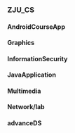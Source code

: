 ### ZJU_CS

#### AndroidCourseApp

#### Graphics

#### InformationSecurity

#### JavaApplication

#### Multimedia

#### Network/lab

#### advanceDS
